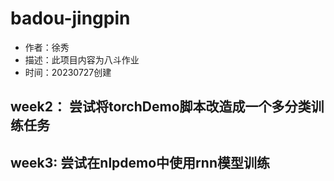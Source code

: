 # badou-jingpin

 
- 作者：徐秀
- 描述：此项目内容为八斗作业
- 时间：20230727创建

## week2： 尝试将torchDemo脚本改造成一个多分类训练任务

## week3: 尝试在nlpdemo中使用rnn模型训练